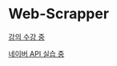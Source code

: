 # Web-Scrapper
[강의 수강 중](https://nomadcoders.co/python-for-beginners)

[네이버 API 실습 중](https://developers.naver.com/docs/serviceapi/search/blog/blog.md#%EB%B8%94%EB%A1%9C%EA%B7%B8)
